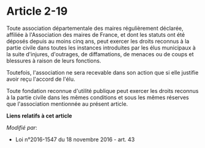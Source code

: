 # Article 2-19

Toute association départementale des maires régulièrement déclarée, affiliée à l'Association des maires de France, et dont
les statuts ont été déposés depuis au moins cinq ans, peut exercer les droits reconnus à la partie civile dans toutes les
instances introduites par les élus municipaux à la suite d'injures, d'outrages, de diffamations, de menaces ou de coups et
blessures à raison de leurs fonctions. 

Toutefois, l'association ne sera recevable dans son action que si elle justifie avoir reçu l'accord de l'élu.

Toute fondation reconnue d'utilité publique peut exercer les droits reconnus à la partie civile dans les mêmes conditions et
sous les mêmes réserves que l'association mentionnée au présent article.

**Liens relatifs à cet article**

_Modifié par_:

  - Loi n°2016-1547 du 18 novembre 2016 - art. 43
